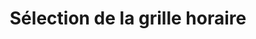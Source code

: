 ---
title: "Sélection de la grille horaire"
linkTitle: "Grille horaire"
weight: 1003
description: ""
---